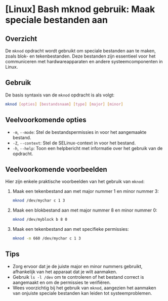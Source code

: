 # [Linux] Bash mknod gebruik: Maak speciale bestanden aan

## Overzicht
De `mknod` opdracht wordt gebruikt om speciale bestanden aan te maken, zoals blok- en tekenbestanden. Deze bestanden zijn essentieel voor het communiceren met hardwareapparaten en andere systeemcomponenten in Linux.

## Gebruik
De basis syntaxis van de `mknod` opdracht is als volgt:

```bash
mknod [opties] [bestandsnaam] [type] [major] [minor]
```

## Veelvoorkomende opties
- `-m`, `--mode`: Stel de bestandspermissies in voor het aangemaakte bestand.
- `-Z`, `--context`: Stel de SELinux-context in voor het bestand.
- `-h`, `--help`: Toon een helpbericht met informatie over het gebruik van de opdracht.

## Veelvoorkomende voorbeelden
Hier zijn enkele praktische voorbeelden van het gebruik van `mknod`:

1. Maak een tekenbestand aan met major nummer 1 en minor nummer 3:
   ```bash
   mknod /dev/mychar c 1 3
   ```

2. Maak een blokbestand aan met major nummer 8 en minor nummer 0:
   ```bash
   mknod /dev/myblock b 8 0
   ```

3. Maak een tekenbestand aan met specifieke permissies:
   ```bash
   mknod -m 660 /dev/mychar c 1 3
   ```

## Tips
- Zorg ervoor dat je de juiste major en minor nummers gebruikt, afhankelijk van het apparaat dat je wilt aanmaken.
- Gebruik `ls -l /dev` om te controleren of het bestand correct is aangemaakt en om de permissies te verifiëren.
- Wees voorzichtig bij het gebruik van `mknod`, aangezien het aanmaken van onjuiste speciale bestanden kan leiden tot systeemproblemen.